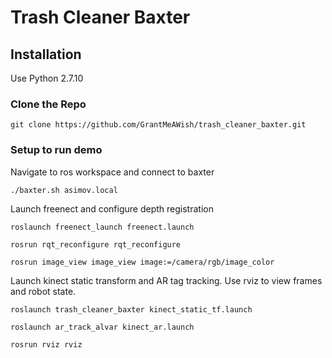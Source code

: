 # Trash Cleaner Baxter

## Installation
Use Python 2.7.10

### Clone the Repo
```
git clone https://github.com/GrantMeAWish/trash_cleaner_baxter.git
```

### Setup to run demo
Navigate to ros workspace and connect to baxter
```
./baxter.sh asimov.local
```

Launch freenect and configure depth registration
```
roslaunch freenect_launch freenect.launch

rosrun rqt_reconfigure rqt_reconfigure

rosrun image_view image_view image:=/camera/rgb/image_color
```

Launch kinect static transform and AR tag tracking. Use rviz to view frames and robot state.
```
roslaunch trash_cleaner_baxter kinect_static_tf.launch

roslaunch ar_track_alvar kinect_ar.launch

rosrun rviz rviz
```